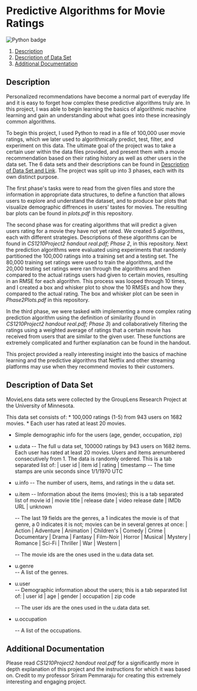 # Predictive Algorithms for Movie Ratings

![Python badge](https://img.shields.io/badge/Python-3776AB?style=for-the-badge&logo=python&logoColor=white)

1. [Description](#Description)
2. [Description of Data Set](#Description-of-Data-Set)
3. [Additional Documentation](#Additional-Documentation)


## Description 

Personalized recommendations have become a normal part of everyday life and it is easy to forget how complex these predictive algorithms truly are. In this project, I was able to begin learning the basics of algorithmic machine learning and gain an understanding about what goes into these increasingly common algorithms.

To begin this project, I used Python to read in a file of 100,000 user movie ratings, which we later used to algorithmically predict, test, filter, and experiment on this data. The ultimate goal of the project was to take a certain user within the data files provided, and present them with a movie recommendation based on their rating history as well as other users in the data set. The 6 data sets and their descriptions can be found in [Description of Data Set and Link](#Description-of-Data-Set). The project was split up into 3 phases, each with its own distinct purpose. 

The first phase's tasks were to read from the given files and store the information in appropriate data structures, to define a function that allows users to explore and understand the dataset, and to produce bar plots that visualize demographic diffrences in users' tastes for movies. The resulting bar plots can be found in *plots.pdf* in this repository. 

The second phase was for creating algorithms that will predict a given users rating for a movie they have not yet rated. We created 5 algorithms, each with different strategies. Descriptions of these algorithms can be found in *CS1210Project2 handout real.pdf; Phase 2*, in this repository. Next the prediction algorithms were evaluated using experiments that randomly partitioned the 100,000 ratings into a training set and a testing set. The 80,000 training set ratings were used to train the algorithms, and the 20,000 testing set ratings were ran through the algorithms and then compared to the actual ratings users had given to certain movies, resulting in an RMSE for each algorithm. This process was looped through 10 times, and I created a box and whisker plot to show the 10 RMSEs and how they compared to the actual rating. The box and whisker plot can be seen in *Phase2Plots.pdf* in this repository.

In the third phase, we were tasked with implementing a more complex rating prediction algorithm using the definition of similarity (found in *CS1210Project2 handout real.pdf; Phase 3*) and collaboratively filtering the ratings using a weighted average of ratings that a certain movie has received from users that are similar to the given user. These functions are extremely complicated and further explanation can be found in the handout. 

This project provided a really interesting insight into the basics of machine learning and the predictive algorithns that Netflix and other streaming platforms may use when they recommend movies to their customers.

## Description of Data Set

MovieLens data sets were collected by the GroupLens Research Project
at the University of Minnesota.
 
This data set consists of:
	* 100,000 ratings (1-5) from 943 users on 1682 movies. 
	* Each user has rated at least 20 movies. 
  * Simple demographic info for the users (age, gender, occupation, zip)

  * u.data
     -- The full u data set, 100000 ratings by 943 users on 1682 items. Each user has rated at least 20 movies.  Users and items arenumbered consecutively from 1.  The data is randomly ordered. This is a tab separated list of:
    | user id | item id | rating | timestamp 
     -- The time stamps are unix seconds since 1/1/1970 UTC
    
  * u.info
     -- The number of users, items, and ratings in the u data set.

  * u.item
     -- Information about the items (movies); this is a tab separated list of
         movie id | movie title | release date | video release date | IMDb URL | unknown
    
     -- The last 19 fields are the genres, a 1 indicates the movie is of that genre, a 0 indicates it is not; movies can be in several genres at once:
     | Action | Adventure | Animation | Children's | Comedy | Crime | Documentary | Drama | Fantasy | Film-Noir | Horror | Musical | Mystery | Romance | Sci-Fi | Thriller | War | Western |
             
     -- The movie ids are the ones used in the u.data data set.

   * u.genre    
     -- A list of the genres.

   * u.user    
    -- Demographic information about the users; this is a tab separated list of:
      | user id | age | gender | occupation | zip code

     -- The user ids are the ones used in the u.data data set.

  * u.occupation 

    -- A list of the occupations.



## Additional Documentation

Please read *CS1210Project2 handout real.pdf* for a significantly more in depth explanation of this project and the instructions for which it was based on. Credit to my professor Sriram Pemmaraju for creating this extremely interesting and engaging project. 
